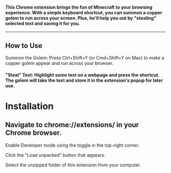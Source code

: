 #### This Chrome extension brings the fun of Minecraft to your browsing experience. With a simple keyboard shortcut, you can summon a copper golem to run across your screen. Plus, he'll help you out by "stealing" selected text and saving it for you.
---
## How to Use
Summon the Golem: Press Ctrl+Shift+Y (or Cmd+Shift+Y on Mac) to make a copper golem appear and run across your browser.

#### "Steal" Text: Highlight some text on a webpage and press the shortcut. The golem will take the text and store it in the extension's popup for later use.

# Installation

## Navigate to chrome://extensions/ in your Chrome browser.

Enable Developer mode using the toggle in the top-right corner.

Click the "Load unpacked" button that appears.

Select the unzipped folder of this extension from your computer.
